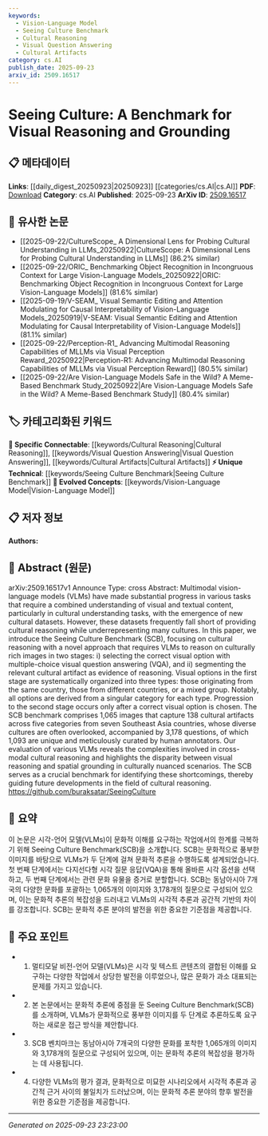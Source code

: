 ```yaml
---
keywords:
  - Vision-Language Model
  - Seeing Culture Benchmark
  - Cultural Reasoning
  - Visual Question Answering
  - Cultural Artifacts
category: cs.AI
publish_date: 2025-09-23
arxiv_id: 2509.16517
---
```


<!-- KEYWORD_LINKING_METADATA:
{
  "processed_timestamp": "2025-09-23T23:23:00.735282",
  "vocabulary_version": "1.0",
  "selected_keywords": [
    "Vision-Language Model",
    "Seeing Culture Benchmark",
    "Cultural Reasoning",
    "Visual Question Answering",
    "Cultural Artifacts"
  ],
  "rejected_keywords": [],
  "similarity_scores": {
    "Vision-Language Model": 0.88,
    "Seeing Culture Benchmark": 0.82,
    "Cultural Reasoning": 0.79,
    "Visual Question Answering": 0.77,
    "Cultural Artifacts": 0.74
  },
  "extraction_method": "AI_prompt_based",
  "budget_applied": true,
  "candidates_json": {
    "candidates": [
      {
        "surface": "Multimodal vision-language models",
        "canonical": "Vision-Language Model",
        "aliases": [
          "VLM",
          "Multimodal VLM"
        ],
        "category": "evolved_concepts",
        "rationale": "Vision-Language Models are central to the paper's focus on cultural reasoning, linking visual and textual content.",
        "novelty_score": 0.45,
        "connectivity_score": 0.85,
        "specificity_score": 0.78,
        "link_intent_score": 0.88
      },
      {
        "surface": "Seeing Culture Benchmark",
        "canonical": "Seeing Culture Benchmark",
        "aliases": [
          "SCB"
        ],
        "category": "unique_technical",
        "rationale": "This benchmark is a novel contribution for evaluating cultural reasoning in VLMs.",
        "novelty_score": 0.92,
        "connectivity_score": 0.65,
        "specificity_score": 0.9,
        "link_intent_score": 0.82
      },
      {
        "surface": "cultural reasoning",
        "canonical": "Cultural Reasoning",
        "aliases": [
          "cultural understanding"
        ],
        "category": "specific_connectable",
        "rationale": "Cultural reasoning is a key aspect of the paper, linking to the broader theme of understanding diverse cultures.",
        "novelty_score": 0.58,
        "connectivity_score": 0.75,
        "specificity_score": 0.8,
        "link_intent_score": 0.79
      },
      {
        "surface": "visual question answering",
        "canonical": "Visual Question Answering",
        "aliases": [
          "VQA"
        ],
        "category": "specific_connectable",
        "rationale": "VQA is a critical component of the benchmark's methodology, connecting visual reasoning with textual queries.",
        "novelty_score": 0.55,
        "connectivity_score": 0.78,
        "specificity_score": 0.72,
        "link_intent_score": 0.77
      },
      {
        "surface": "cultural artifacts",
        "canonical": "Cultural Artifacts",
        "aliases": [
          "cultural items"
        ],
        "category": "specific_connectable",
        "rationale": "Cultural artifacts are central to the benchmark's focus, providing tangible links to cultural reasoning.",
        "novelty_score": 0.6,
        "connectivity_score": 0.7,
        "specificity_score": 0.75,
        "link_intent_score": 0.74
      }
    ],
    "ban_list_suggestions": [
      "datasets",
      "images",
      "questions"
    ]
  },
  "decisions": [
    {
      "candidate_surface": "Multimodal vision-language models",
      "resolved_canonical": "Vision-Language Model",
      "decision": "linked",
      "scores": {
        "novelty": 0.45,
        "connectivity": 0.85,
        "specificity": 0.78,
        "link_intent": 0.88
      }
    },
    {
      "candidate_surface": "Seeing Culture Benchmark",
      "resolved_canonical": "Seeing Culture Benchmark",
      "decision": "linked",
      "scores": {
        "novelty": 0.92,
        "connectivity": 0.65,
        "specificity": 0.9,
        "link_intent": 0.82
      }
    },
    {
      "candidate_surface": "cultural reasoning",
      "resolved_canonical": "Cultural Reasoning",
      "decision": "linked",
      "scores": {
        "novelty": 0.58,
        "connectivity": 0.75,
        "specificity": 0.8,
        "link_intent": 0.79
      }
    },
    {
      "candidate_surface": "visual question answering",
      "resolved_canonical": "Visual Question Answering",
      "decision": "linked",
      "scores": {
        "novelty": 0.55,
        "connectivity": 0.78,
        "specificity": 0.72,
        "link_intent": 0.77
      }
    },
    {
      "candidate_surface": "cultural artifacts",
      "resolved_canonical": "Cultural Artifacts",
      "decision": "linked",
      "scores": {
        "novelty": 0.6,
        "connectivity": 0.7,
        "specificity": 0.75,
        "link_intent": 0.74
      }
    }
  ]
}
-->

# Seeing Culture: A Benchmark for Visual Reasoning and Grounding

## 📋 메타데이터

**Links**: [[daily_digest_20250923|20250923]] [[categories/cs.AI|cs.AI]]
**PDF**: [Download](https://arxiv.org/pdf/2509.16517.pdf)
**Category**: cs.AI
**Published**: 2025-09-23
**ArXiv ID**: [2509.16517](https://arxiv.org/abs/2509.16517)

## 🔗 유사한 논문
- [[2025-09-22/CultureScope_ A Dimensional Lens for Probing Cultural Understanding in LLMs_20250922|CultureScope: A Dimensional Lens for Probing Cultural Understanding in LLMs]] (86.2% similar)
- [[2025-09-22/ORIC_ Benchmarking Object Recognition in Incongruous Context for Large Vision-Language Models_20250922|ORIC: Benchmarking Object Recognition in Incongruous Context for Large Vision-Language Models]] (81.6% similar)
- [[2025-09-19/V-SEAM_ Visual Semantic Editing and Attention Modulating for Causal Interpretability of Vision-Language Models_20250919|V-SEAM: Visual Semantic Editing and Attention Modulating for Causal Interpretability of Vision-Language Models]] (81.1% similar)
- [[2025-09-22/Perception-R1_ Advancing Multimodal Reasoning Capabilities of MLLMs via Visual Perception Reward_20250922|Perception-R1: Advancing Multimodal Reasoning Capabilities of MLLMs via Visual Perception Reward]] (80.5% similar)
- [[2025-09-22/Are Vision-Language Models Safe in the Wild? A Meme-Based Benchmark Study_20250922|Are Vision-Language Models Safe in the Wild? A Meme-Based Benchmark Study]] (80.4% similar)

## 🏷️ 카테고리화된 키워드
**🔗 Specific Connectable**: [[keywords/Cultural Reasoning|Cultural Reasoning]], [[keywords/Visual Question Answering|Visual Question Answering]], [[keywords/Cultural Artifacts|Cultural Artifacts]]
**⚡ Unique Technical**: [[keywords/Seeing Culture Benchmark|Seeing Culture Benchmark]]
**🚀 Evolved Concepts**: [[keywords/Vision-Language Model|Vision-Language Model]]

## 📋 저자 정보

**Authors:** 

## 📄 Abstract (원문)

arXiv:2509.16517v1 Announce Type: cross 
Abstract: Multimodal vision-language models (VLMs) have made substantial progress in various tasks that require a combined understanding of visual and textual content, particularly in cultural understanding tasks, with the emergence of new cultural datasets. However, these datasets frequently fall short of providing cultural reasoning while underrepresenting many cultures. In this paper, we introduce the Seeing Culture Benchmark (SCB), focusing on cultural reasoning with a novel approach that requires VLMs to reason on culturally rich images in two stages: i) selecting the correct visual option with multiple-choice visual question answering (VQA), and ii) segmenting the relevant cultural artifact as evidence of reasoning. Visual options in the first stage are systematically organized into three types: those originating from the same country, those from different countries, or a mixed group. Notably, all options are derived from a singular category for each type. Progression to the second stage occurs only after a correct visual option is chosen. The SCB benchmark comprises 1,065 images that capture 138 cultural artifacts across five categories from seven Southeast Asia countries, whose diverse cultures are often overlooked, accompanied by 3,178 questions, of which 1,093 are unique and meticulously curated by human annotators. Our evaluation of various VLMs reveals the complexities involved in cross-modal cultural reasoning and highlights the disparity between visual reasoning and spatial grounding in culturally nuanced scenarios. The SCB serves as a crucial benchmark for identifying these shortcomings, thereby guiding future developments in the field of cultural reasoning. https://github.com/buraksatar/SeeingCulture

## 📝 요약

이 논문은 시각-언어 모델(VLMs)이 문화적 이해를 요구하는 작업에서의 한계를 극복하기 위해 Seeing Culture Benchmark(SCB)을 소개합니다. SCB는 문화적으로 풍부한 이미지를 바탕으로 VLMs가 두 단계에 걸쳐 문화적 추론을 수행하도록 설계되었습니다. 첫 번째 단계에서는 다지선다형 시각 질문 응답(VQA)을 통해 올바른 시각 옵션을 선택하고, 두 번째 단계에서는 관련 문화 유물을 증거로 분할합니다. SCB는 동남아시아 7개국의 다양한 문화를 포괄하는 1,065개의 이미지와 3,178개의 질문으로 구성되어 있으며, 이는 문화적 추론의 복잡성을 드러내고 VLMs의 시각적 추론과 공간적 기반의 차이를 강조합니다. SCB는 문화적 추론 분야의 발전을 위한 중요한 기준점을 제공합니다.

## 🎯 주요 포인트

- 1. 멀티모달 비전-언어 모델(VLMs)은 시각 및 텍스트 콘텐츠의 결합된 이해를 요구하는 다양한 작업에서 상당한 발전을 이루었으나, 많은 문화가 과소 대표되는 문제를 가지고 있습니다.
- 2. 본 논문에서는 문화적 추론에 중점을 둔 Seeing Culture Benchmark(SCB)를 소개하며, VLMs가 문화적으로 풍부한 이미지를 두 단계로 추론하도록 요구하는 새로운 접근 방식을 제안합니다.
- 3. SCB 벤치마크는 동남아시아 7개국의 다양한 문화를 포착한 1,065개의 이미지와 3,178개의 질문으로 구성되어 있으며, 이는 문화적 추론의 복잡성을 평가하는 데 사용됩니다.
- 4. 다양한 VLMs의 평가 결과, 문화적으로 미묘한 시나리오에서 시각적 추론과 공간적 근거 사이의 불일치가 드러났으며, 이는 문화적 추론 분야의 향후 발전을 위한 중요한 기준점을 제공합니다.


---

*Generated on 2025-09-23 23:23:00*